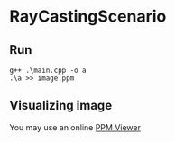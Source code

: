 # RayCastingScenario

## Run
    g++ .\main.cpp -o a
    .\a >> image.ppm
## Visualizing image
You may use an online [PPM Viewer](http://www.cs.rhodes.edu/welshc/COMP141_F16/ppmReader.html)
